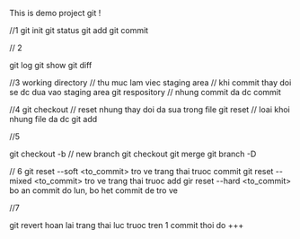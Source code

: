 This is demo project git !

//1
git init
git status
git add
git commit

// 2

git log
git show
git diff

//3
working directory // thu muc lam viec
staging area // khi commit thay doi se dc dua vao staging area
git respository // nhung commit da dc commit

//4
git checkout // reset nhung thay doi da sua trong file
git reset // loai khoi nhung file da dc git add

//5

git checkout -b // new branch
git checkout <branch>
git merge
git branch -D <branch></branch>
    
// 6
git reset --soft <to_commit> tro ve trang thai truoc commit
git reset --mixed <to_commit> tro ve trang thai truoc add 
gir reset --hard <to_commit> bo an commit do lun, bo het commit de tro ve

//7

git revert <commit> hoan lai trang thai luc truoc tren 1 commit thoi do +++    
    